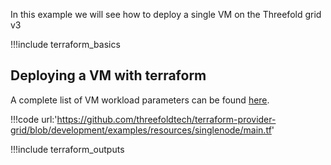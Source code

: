 In this example we will see how to deploy a single VM on the Threefold grid v3

!!!include terraform_basics


## Deploying a VM with terraform
A complete list of VM workload parameters can be found [here](https://github.com/threefoldtech/terraform-provider-grid/blob/development/docs/resources/deployment.md#nested-schema-for-vms).

!!!code url:'https://github.com/threefoldtech/terraform-provider-grid/blob/development/examples/resources/singlenode/main.tf'


!!!include terraform_outputs